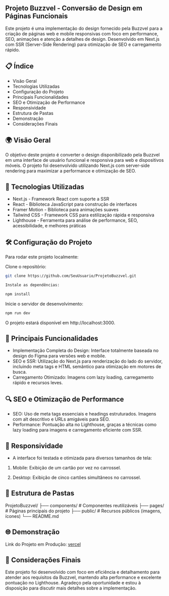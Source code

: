 ## Projeto Buzzvel - Conversão de Design em Páginas Funcionais

Este projeto é uma implementação do design fornecido pela Buzzvel para a criação de páginas web e mobile responsivas com foco em performance, SEO, animações e atenção a detalhes de design. Desenvolvido em Next.js com SSR (Server-Side Rendering) para otimização de SEO e carregamento rápido.

## 📋 Índice

* Visão Geral
* Tecnologias Utilizadas
* Configuração do Projeto
* Principais Funcionalidades
* SEO e Otimização de Performance
* Responsividade
* Estrutura de Pastas
* Demonstração
* Considerações Finais

## 🌍 Visão Geral

O objetivo deste projeto é converter o design disponibilizado pela Buzzvel em uma interface de usuário funcional e responsiva para web e dispositivos móveis. O projeto foi desenvolvido utilizando Next.js com server-side rendering para maximizar a performance e otimização de SEO.

## 🚀 Tecnologias Utilizadas

* Next.js - Framework React com suporte a SSR
* React - Biblioteca JavaScript para construção de interfaces
* Framer Motion - Biblioteca para animações suaves
* Tailwind CSS - Framework CSS para estilização rápida e responsiva
* Lighthouse - Ferramenta para análise de performance, SEO, acessibilidade, e melhores práticas

## 🛠️ Configuração do Projeto

Para rodar este projeto localmente:

Clone o repositório:

``` bash
git clone https://github.com/SeuUsuario/ProjetoBuzzvel.git
```

``` bash
Instale as dependências:
```

``` bash
npm install
```

Inicie o servidor de desenvolvimento:

``` bash
npm run dev
```

O projeto estará disponível em http://localhost:3000.

## 🎯 Principais Funcionalidades

* Implementação Completa do Design: Interface totalmente baseada no design do Figma para versões web e mobile.
* SEO e SSR: Utilização do Next.js para renderização do lado do servidor, incluindo meta tags e HTML semântico para otimização em motores de busca.
* Carregamento Otimizado: Imagens com lazy loading, carregamento rápido e recursos leves.

## 🔍 SEO e Otimização de Performance

* SEO: Uso de meta tags essenciais e headings estruturados. Imagens com alt descritivo e URLs amigáveis para SEO.
* Performance: Pontuação alta no Lighthouse, graças a técnicas como lazy loading para imagens e carregamento eficiente com SSR.

## 📱 Responsividade

* A interface foi testada e otimizada para diversos tamanhos de tela:

1. Mobile: Exibição de um cartão por vez no carrossel.

2. Desktop: Exibição de cinco cartões simultâneos no carrossel.

## 📂 Estrutura de Pastas

ProjetoBuzzvel/
├── components/       # Componentes reutilizáveis
├── pages/            # Páginas principais do projeto
├── public/           # Recursos públicos (imagens, ícones)
└── README.md

## 🌐 Demonstração

Link do Projeto em Produção: [vercel](https://buzzvel-five.vercel.app/)

## 📝 Considerações Finais

Este projeto foi desenvolvido com foco em eficiência e detalhamento para atender aos requisitos da Buzzvel, mantendo alta performance e excelente pontuação no Lighthouse. Agradeço pela oportunidade e estou à disposição para discutir mais detalhes sobre a implementação.
